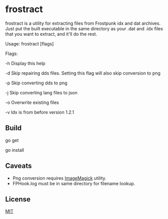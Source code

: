 # frostract

frostract is a utility for extracting files from Frostpunk idx and dat archives. Just put the built executable in the same directory as your .dat and .idx files that you want to extract, and it'll do the rest.

Usage: frostract [flags]

Flags:

 -h		Display this help

 -d		Skip repairing dds files. Setting this flag will also skip conversion to png

 -p		Skip converting dds to png

 -j		Skip converting lang files to json

 -o		Overwrite existing files
 
 -v		Idx is from before version 1.2.1

## Build

go get

go install

## Caveats

* Png conversion requires [ImageMagick](https://imagemagick.org/script/command-line-processing.php) utility.
* FPHook.log must be in same directory for filename lookup.

## License

[MIT](LICENSE)
